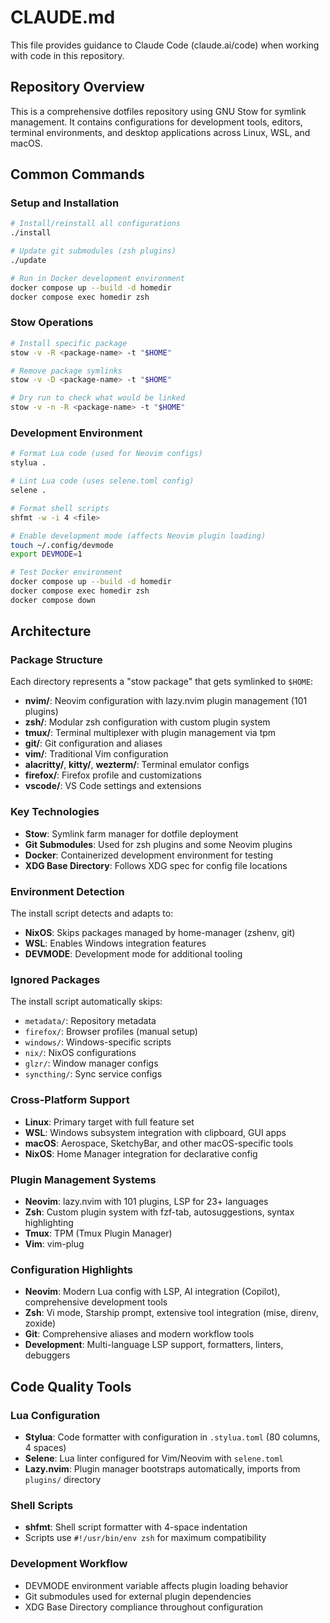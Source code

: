 # CLAUDE.md

This file provides guidance to Claude Code (claude.ai/code) when working with code in this repository.

## Repository Overview

This is a comprehensive dotfiles repository using GNU Stow for symlink management. It contains configurations for development tools, editors, terminal environments, and desktop applications across Linux, WSL, and macOS.

## Common Commands

### Setup and Installation
```bash
# Install/reinstall all configurations
./install

# Update git submodules (zsh plugins)
./update

# Run in Docker development environment
docker compose up --build -d homedir
docker compose exec homedir zsh
```

### Stow Operations
```bash
# Install specific package
stow -v -R <package-name> -t "$HOME"

# Remove package symlinks  
stow -v -D <package-name> -t "$HOME"

# Dry run to check what would be linked
stow -v -n -R <package-name> -t "$HOME"
```

### Development Environment
```bash
# Format Lua code (used for Neovim configs)
stylua .

# Lint Lua code (uses selene.toml config)
selene .

# Format shell scripts
shfmt -w -i 4 <file>

# Enable development mode (affects Neovim plugin loading)
touch ~/.config/devmode
export DEVMODE=1

# Test Docker environment
docker compose up --build -d homedir
docker compose exec homedir zsh
docker compose down
```

## Architecture

### Package Structure
Each directory represents a "stow package" that gets symlinked to `$HOME`:
- **nvim/**: Neovim configuration with lazy.nvim plugin management (101 plugins)
- **zsh/**: Modular zsh configuration with custom plugin system
- **tmux/**: Terminal multiplexer with plugin management via tpm
- **git/**: Git configuration and aliases
- **vim/**: Traditional Vim configuration
- **alacritty/**, **kitty/**, **wezterm/**: Terminal emulator configs
- **firefox/**: Firefox profile and customizations
- **vscode/**: VS Code settings and extensions

### Key Technologies
- **Stow**: Symlink farm manager for dotfile deployment
- **Git Submodules**: Used for zsh plugins and some Neovim plugins
- **Docker**: Containerized development environment for testing
- **XDG Base Directory**: Follows XDG spec for config file locations

### Environment Detection
The install script detects and adapts to:
- **NixOS**: Skips packages managed by home-manager (zshenv, git)
- **WSL**: Enables Windows integration features
- **DEVMODE**: Development mode for additional tooling

### Ignored Packages
The install script automatically skips:
- `metadata/`: Repository metadata
- `firefox/`: Browser profiles (manual setup)
- `windows/`: Windows-specific scripts
- `nix/`: NixOS configurations
- `glzr/`: Window manager configs
- `syncthing/`: Sync service configs

### Cross-Platform Support
- **Linux**: Primary target with full feature set
- **WSL**: Windows subsystem integration with clipboard, GUI apps
- **macOS**: Aerospace, SketchyBar, and other macOS-specific tools
- **NixOS**: Home Manager integration for declarative config

### Plugin Management Systems
- **Neovim**: lazy.nvim with 101 plugins, LSP for 23+ languages
- **Zsh**: Custom plugin system with fzf-tab, autosuggestions, syntax highlighting  
- **Tmux**: TPM (Tmux Plugin Manager)
- **Vim**: vim-plug

### Configuration Highlights
- **Neovim**: Modern Lua config with LSP, AI integration (Copilot), comprehensive development tools
- **Zsh**: Vi mode, Starship prompt, extensive tool integration (mise, direnv, zoxide)
- **Git**: Comprehensive aliases and modern workflow tools
- **Development**: Multi-language LSP support, formatters, linters, debuggers

## Code Quality Tools

### Lua Configuration
- **Stylua**: Code formatter with configuration in `.stylua.toml` (80 columns, 4 spaces)
- **Selene**: Lua linter configured for Vim/Neovim with `selene.toml`
- **Lazy.nvim**: Plugin manager bootstraps automatically, imports from `plugins/` directory

### Shell Scripts
- **shfmt**: Shell script formatter with 4-space indentation
- Scripts use `#!/usr/bin/env zsh` for maximum compatibility

### Development Workflow
- DEVMODE environment variable affects plugin loading behavior
- Git submodules used for external plugin dependencies
- XDG Base Directory compliance throughout configuration